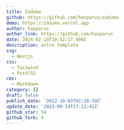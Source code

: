 ```yaml
---
title: Zaduma
github: https://github.com/hasparus/zaduma
demo: https://zaduma.vercel.app
author: hasparus
author_link: https://github.com/hasparus
date: 2024-02-18T10:52:17.490Z
description: astro template
ssg:
  - Nextjs
css:
  - Tailwind
  - PostCSS
cms:
  - Markdown
category: []
draft: false
publish_date: '2022-10-03T02:18:39Z'
update_date: '2023-09-14T17:11:41Z'
github_star: 54
github_fork: 4
---
```

